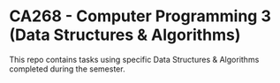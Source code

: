 # CA268 - Computer Programming 3 (Data Structures & Algorithms)

This repo contains tasks using specific Data Structures & Algorithms completed during the semester.
